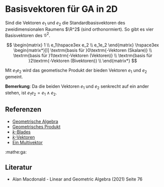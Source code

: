 # Basisvektoren für GA in 2D

Sind die Vektoren $e_1$ und $e_2$ die Standardbasisvektoren des
zweidimensionalen Raumens $\R^2$ (sind orthonormiert). So gibt es vier
Basisvektoren des $\mathscr{G}^2$.

$$
\begin{matrix}
    1 \\ 
    e_1\hspace3ex e_2 \\ 
    e_1e_2
\end{matrix}
\hspace3ex
\begin{matrix*}[l]
    \textrm{basis für }0\textrm{-Vektoren (Skalare)} \\ 
    \textrm{basis für }1\textrm{-Vektoren (Vektoren)} \\ 
    \textrm{basis für }2\textrm{-Vektoren (Bivektoren)} \\ 
\end{matrix*}
$$

Mit $e_1e_2$ wird das geometische Produkt der bieden Vektoren $e_1$ und $e_2$
gemeint.

**Bemerkung**: Da die beiden Vektoren $e_1$ und $e_2$ senkrecht auf ein ander
stehen, ist $e_1e_2 = e_1\wedge e_2$.

## Referenzen

- [Geometrische Algebra](f35d.md)
- [Geometrisches Produkt](81js.md)
- [$k$-Blades](kikd.md)
- [$k$-Vektoren](93t3.md)
- [Ein Multivektor](d1fv.md)

:mathe:ga:

## Literatur

- Alan Macdonald - Linear and Geometric Algebra (2021) Seite 76
